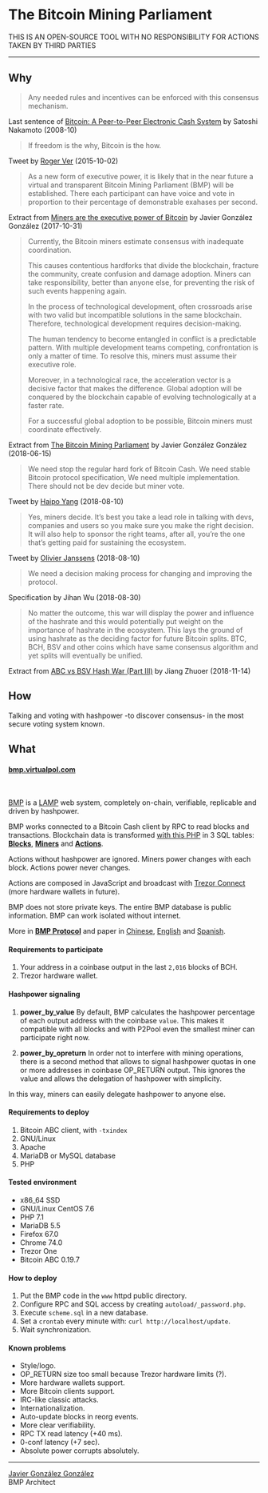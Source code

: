 # The Bitcoin Mining Parliament

THIS IS AN OPEN-SOURCE TOOL WITH NO RESPONSIBILITY FOR ACTIONS TAKEN BY THIRD PARTIES

---

## Why

> Any needed rules and incentives can be enforced with this consensus mechanism.

Last sentence of [Bitcoin: A Peer-to-Peer Electronic Cash System](https://www.bitcoin.com/bitcoin.pdf) by Satoshi Nakamoto (2008-10)
<br />


> If freedom is the why,  Bitcoin is the how.

Tweet by [Roger Ver](https://twitter.com/rogerkver/status/649991677721972736) (2015-10-02)
<br />

> As a new form of executive power, it is likely that in the near future a virtual and transparent Bitcoin Mining Parliament (BMP) will be established. There each participant can have voice and vote in proportion to their percentage of demonstrable exahases per second.

Extract from [Miners are the executive power of Bitcoin](https://virtualpol.com/Miners_are_the_executive_power_of_Bitcoin_EN.pdf) by Javier González González (2017-10-31)
<br />

> Currently, the Bitcoin miners estimate consensus with inadequate coordination.
> 
> This causes contentious hardforks that divide the blockchain, fracture the community, create confusion and damage adoption. Miners can take responsibility, better than anyone else, for preventing the risk of such events happening again.
>
> In the process of technological development, often crossroads arise with two valid but incompatible solutions in the same blockchain. Therefore, technological development requires decision-making.
>
> The human tendency to become entangled in conflict is a predictable pattern. With multiple development teams competing, confrontation is only a matter of time. To resolve this, miners must assume their executive role.
>
> Moreover, in a technological race, the acceleration vector is a decisive factor that makes the difference. Global adoption will be conquered by the blockchain capable of evolving technologically at a faster rate.
>
> For a successful global adoption to be possible, Bitcoin miners must coordinate effectively.

Extract from [The Bitcoin Mining Parliament](https://virtualpol.com/BMP_EN.pdf) by Javier González González (2018-06-15)
<br />

> We need stop the regular hard fork of Bitcoin Cash. We need stable Bitcoin protocol specification, We need multiple implementation. There should not be dev decide but miner vote.

Tweet by [Haipo Yang](https://twitter.com/yhaiyang/status/1027914585607626752) (2018-08-10)
<br />

> Yes, miners decide. It’s best you take a lead role in talking with devs, companies and users so you make sure you make the right decision. It will also help to sponsor the right teams, after all, you’re the one that’s getting paid for sustaining the ecosystem.

Tweet by [Olivier Janssens](https://twitter.com/olivierjanss/status/1028016342379757569) (2018-08-10)
<br />


>We need a decision making process for changing and improving the protocol.

Specification by Jihan Wu (2018-08-30)
<br />


> No matter the outcome, this war will display the power and influence of the hashrate and this would potentially put weight on the importance of hashrate in the ecosystem. This lays the ground of using hashrate as the deciding factor for future Bitcoin splits. BTC, BCH, BSV and other coins which have same consensus algorithm and yet splits will eventually be unified.

Extract from [ABC vs BSV Hash War (Part III)](https://medium.com/@jiangzhuoer/abc-vs-bsv-hash-war-part-iii-the-war-of-the-hash-power-45fef8010467) by Jiang Zhuoer (2018-11-14)
<br />


## How

Talking and voting with hashpower -to discover consensus- in the most secure voting system known.


## What

#### [bmp.virtualpol.com](https://bmp.virtualpol.com)

<br />

[BMP](https://bmp.virtualpol.com) is a [LAMP](https://en.wikipedia.org/wiki/LAMP_(software_bundle)) web system, completely on-chain, verifiable, replicable and driven by hashpower.

BMP works connected to a Bitcoin Cash client by RPC to read blocks and transactions. 
Blockchain data is transformed [with this PHP](https://github.com/JavierGonzalez/BMP/blob/master/autoload/bmp.php) in 3 SQL tables: **[Blocks](https://bmp.virtualpol.com/info/blocks)**, **[Miners](https://bmp.virtualpol.com/info/miners)** and **[Actions](https://bmp.virtualpol.com/info/actions)**.


Actions without hashpower are ignored. Miners power changes with each block. Actions power never changes.

Actions are composed in JavaScript and broadcast with [Trezor Connect](https://github.com/trezor/connect/blob/develop/docs/methods/composeTransaction.md) (more hardware wallets in future).

BMP does not store private keys. The entire BMP database is public information. BMP can work isolated without internet.

More in **[BMP Protocol](https://bmp.virtualpol.com/protocol)** and paper in [Chinese](https://virtualpol.com/BMP_CN.pdf), [English](https://virtualpol.com/BMP_EN.pdf) and [Spanish](https://virtualpol.com/BMP_ES.pdf).


#### Requirements to participate

1. Your address in a coinbase output in the last `2,016` blocks of BCH.
2. Trezor hardware wallet.


#### Hashpower signaling

1. **power_by_value** 
By default, BMP calculates the hashpower percentage of each output address with the coinbase `value`. This makes it compatible with all blocks and with P2Pool even the smallest miner can participate right now.

2. **power_by_opreturn**
In order not to interfere with mining operations, there is a second method that allows to signal hashpower quotas in one or more addresses in coinbase OP_RETURN output. This ignores the value and allows the delegation of hashpower with simplicity.

In this way, miners can easily delegate hashpower to anyone else.


#### Requirements to deploy

1. Bitcoin ABC client, with `-txindex`
2. GNU/Linux
3. Apache
4. MariaDB or MySQL database
5. PHP

#### Tested environment

* x86_64 SSD
* GNU/Linux CentOS 7.6 
* PHP 7.1
* MariaDB 5.5
* Firefox 67.0
* Chrome 74.0
* Trezor One
* Bitcoin ABC 0.19.7

#### How to deploy

1. Put the BMP code in the `www` httpd public directory.
2. Configure RPC and SQL access by creating `autoload/_password.php`.
3. Execute `scheme.sql` in a new database.
4. Set a `crontab` every minute with: `curl http://localhost/update`.
5. Wait synchronization.

#### Known problems

* Style/logo.
* OP_RETURN size too small because Trezor hardware limits (?).
* More hardware wallets support.
* More Bitcoin clients support.
* IRC-like classic attacks.
* Internationalization.
* Auto-update blocks in reorg events.
* More clear verifiability.
* RPC TX read latency (+40 ms).
* 0-conf latency (+7 sec).
* Absolute power corrupts absolutely.

---

[Javier González González](https://twitter.com/JavierGonzalez)<br />BMP Architect